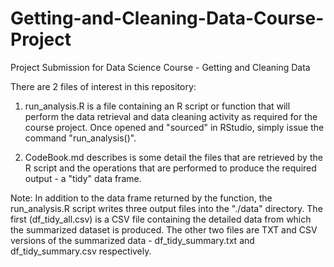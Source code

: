 # Getting-and-Cleaning-Data-Course-Project
Project Submission for Data Science Course - Getting and Cleaning Data

There are 2 files of interest in this repository:

  1) run_analysis.R is a file containing an R script or function that will perform the 
     data retrieval and data cleaning activity as required for the course project. Once 
	 opened and "sourced" in RStudio, simply issue the command "run_analysis()".
	 
  2) CodeBook.md describes is some detail the files that are retrieved by the R script
     and the operations that are performed to produce the required output - a "tidy"
	 data frame.
	 
Note:  In addition to the data frame returned by the function, the run_analysis.R script
       writes three output files into the "./data" directory. The first (df_tidy_all.csv) 
	   is a CSV file containing the detailed data from which the summarized dataset is 
	   produced. The other two files are TXT and CSV versions of the summarized data - 
	   df_tidy_summary.txt and df_tidy_summary.csv respectively.
